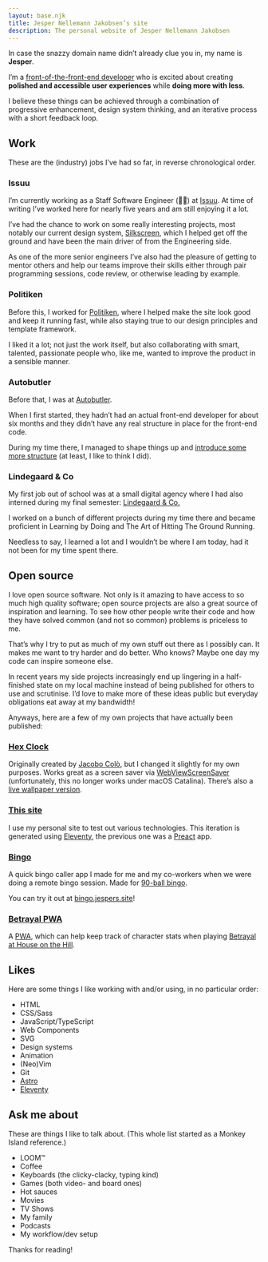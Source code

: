 ```yaml
---
layout: base.njk
title: Jesper Nellemann Jakobsen’s site
description: The personal website of Jesper Nellemann Jakobsen
---
```


In case the snazzy domain name didn’t already clue you in, my name is **Jesper**.

I’m a [front-of-the-front-end developer](https://bradfrost.com/blog/post/front-of-the-front-end-and-back-of-the-front-end-web-development/) who is excited about creating **polished and accessible user experiences** while **doing more with less**.

I believe these things can be achieved through a combination of progressive enhancement, design system thinking, and an iterative process with a short feedback loop.

## Work

These are the (industry) jobs I’ve had so far, in reverse chronological order.

### Issuu

I’m currently working as a Staff Software Engineer (🧙‍♂️) at [Issuu](https://issuu.com). At time of writing I’ve worked here for nearly five years and am still enjoying it a lot.

I’ve had the chance to work on some really interesting projects, most notably our current design system, [Silkscreen](https://silkscreen.issuu.com), which I helped get off the ground and have been the main driver of from the Engineering side.

As one of the more senior engineers I’ve also had the pleasure of getting to mentor others and help our teams improve their skills either through pair programming sessions, code review, or otherwise leading by example.

### Politiken

Before this, I worked for [Politiken](https://pol.dk), where I helped make the site look good and keep it running fast, while also staying true to our design principles and template framework.

I liked it a lot; not just the work itself, but also collaborating with smart, talented, passionate people who, like me, wanted to improve the product in a sensible manner.

### Autobutler

Before that, I was at [Autobutler](https://autobutler.dk).

When I first started, they hadn’t had an actual front-end developer for about six months and they didn’t have any real structure in place for the front-end code.

During my time there, I managed to shape things up and [introduce some more structure](https://autobutler.dk/design) (at least, I like to think I did).

### Lindegaard & Co

My first job out of school was at a small digital agency where I had also interned during my final semester: [Lindegaard & Co.](https://lindegaard.dk)

I worked on a bunch of different projects during my time there and became proficient in Learning by Doing and The Art of Hitting The Ground Running.

Needless to say, I learned a lot and I wouldn’t be where I am today, had it not been for my time spent there.

## Open source

I love open source software. Not only is it amazing to have access to so much high quality software; open source projects are also a great source of inspiration and learning. To see how other people write their code and how they have solved common (and not so common) problems is priceless to me.

That’s why I try to put as much of my own stuff out there as I possibly can. It makes me want to try harder and do better. Who knows? Maybe one day my code can inspire someone else.

In recent years my side projects increasingly end up lingering in a half-finished state on my local machine instead of being published for others to use and scrutinise. I’d love to make more of these ideas public but everyday obligations eat away at my bandwidth!

Anyways, here are a few of my own projects that have actually been published:

### [Hex Clock](https://github.com/bingocaller/hex-clock)

Originally created by [Jacobo Colò](https://jacopocolo.com/hexclock/), but I changed it slightly for my own purposes. Works great as a screen saver via [WebViewScreenSaver](https://github.com/liquidx/webviewscreensaver) (unfortunately, this no longer works under macOS Catalina). There’s also a [live wallpaper version](https://github.com/bingocaller/hex_clock_wallpaper).

### [This site](https://github.com/bingocaller/jespers.site)

I use my personal site to test out various technologies. This iteration is generated using [Eleventy](https://11ty.dev), the previous one was a [Preact](https://preactjs.com/) app.

### [Bingo](https://github.com/bingocaller/bingo)

A quick bingo caller app I made for me and my co-workers when we were doing a remote bingo session. Made for [90-ball bingo](<https://en.wikipedia.org/wiki/Bingo_(British_version)>).

You can try it out at [bingo.jespers.site](https://bingo.jespers.site)!

### [Betrayal PWA](https://github.com/bingocaller/betrayal-pwa)

A [PWA](https://developer.mozilla.org/en-US/docs/Web/Progressive_web_apps), which can help keep track of character stats when playing [Betrayal at House on the Hill](https://en.wikipedia.org/wiki/Betrayal_at_House_on_the_Hill).

## Likes

Here are some things I like working with and/or using, in no particular order:

- HTML
- CSS/Sass
- JavaScript/TypeScript
- Web Components
- SVG
- Design systems
- Animation
- (Neo)Vim
- Git
- [Astro](https://astro.build/)
- [Eleventy](https://11ty.dev)

## Ask me about

These are things I like to talk about. (This whole list started as a Monkey Island reference.)

- LOOM™
- Coffee
- Keyboards (the clicky-clacky, typing kind)
- Games (both video- and board ones)
- Hot sauces
- Movies
- TV Shows
- My family
- Podcasts
- My workflow/dev setup

Thanks for reading!
